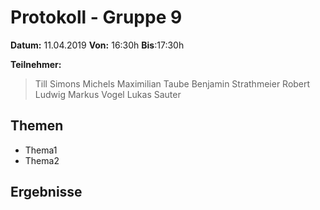 # Protokoll - Gruppe 9

**Datum:** 11.04.2019
**Von:** 16:30h	**Bis**:17:30h

**Teilnehmer:**
> Till Simons Michels
> Maximilian Taube
> Benjamin Strathmeier
> Robert Ludwig
> Markus Vogel
> Lukas Sauter

## Themen
- Thema1
- Thema2

## Ergebnisse
